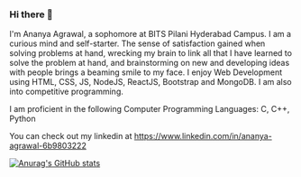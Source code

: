 ### Hi there 👋

I'm Ananya Agrawal, a sophomore at BITS Pilani Hyderabad Campus. I am a curious mind and self-starter. The sense of satisfaction gained when solving problems at hand, wrecking my brain to link all that I have learned to solve the problem at hand, and brainstorming on new and developing ideas with people brings a beaming smile to my face. I enjoy Web Development using HTML, CSS, JS, NodeJS, ReactJS, Bootstrap and MongoDB. I am also into competitive programming. 

I am proficient in the following Computer Programming Languages: C, C++, Python

You can check out my linkedin at https://www.linkedin.com/in/ananya-agrawal-6b9803222

[![Anurag's GitHub stats](https://github-readme-stats.vercel.app/api?username=anagraw)](https://github.com/anuraghazra/github-readme-stats)
